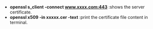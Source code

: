 - **openssl s_client -connect www.xxxx.com:443** :shows the server certificate.
- **openssl x509 -in xxxxx.cer -text** :print the certificate file content in terminal.
